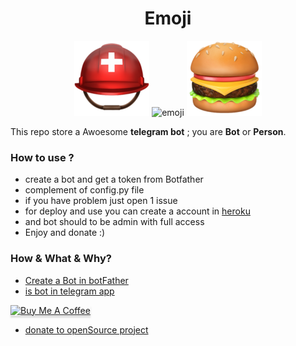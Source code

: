 <div align="center">
  <h1>Emoji</h1>
  <img src="/EmojiFolder/⛑%EF%B8%8F.png" alt="emoji"/> <img src="/EmojiFolder/🇮🇷.png" alt="emoji"/> <img src="/EmojiFolder/🍔.png" alt="emoji"/><br/>
  </div>


 This repo store a Awoesome **telegram bot** ; you are **Bot** or **Person**.
 
### How to use ?

-  create a bot and get a token from Botfather
-  complement of config.py file 
-  if you have problem just open 1 issue
-  for deploy and use you can create a account in [heroku](https://www.heroku.com)
-  and bot should to be admin with full access
-  Enjoy and donate :)


### How & What & Why?

- [Create a Bot in botFather](https://core.telegram.org/bots)
- [is bot in telegram app](https://telegram.org/blog/bot-revolution#:~:text=Bots%20are%20simply%20Telegram%20accounts,to%20the%20Internet%20of%20Things.)



<a href="https://www.buymeacoffee.com/mehraan" target="_blank"><img src="https://www.buymeacoffee.com/assets/img/custom_images/orange_img.png" alt="Buy Me A Coffee" style="height: 41px !important;width: 174px !important;box-shadow: 0px 3px 2px 0px rgba(190, 190, 190, 0.5) !important;-webkit-box-shadow: 0px 3px 2px 0px rgba(190, 190, 190, 0.5) !important;" ></a>
- [donate to openSource project](https://www.quora.com/Have-you-ever-donated-to-an-open-source-project-How-much-and-why)
